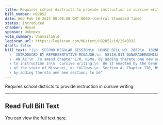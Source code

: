 ```yaml
---
title: Requires school districts to provide instruction in cursive writing
bill_number: HB2852
date: Wed Feb 28 2024 00:00:00 GMT-0600 (Central Standard Time)
status: Introduced
chamber: House
sponsor: Unknown
vote_summary: Unavailable
legiscan_url: https://legiscan.com/MO/text/HB2852/id/2943332
draft: false
bill_text: "|\n  SECOND REGULAR SESSION\n  HOUSE BILL NO. 2852\n  102ND GENERAL ASSEMBLY\n\
  \  INTRODUCED BY REPRESENTATIVE MCGAUGH.\n  5811H.01I DANARADEMANMILLER,ChiefClerk\n\
  \  AN ACT\n  To amend chapter 170, RSMo, by adding thereto one new section relating\
  \ to instruction in\n  cursive writing.\n  Be it enacted by the General Assembly\
  \ of the state of Missouri, as follows:\n  Section A. Chapter 170, RSMo, is amended\
  \ by adding thereto one new section, to be"
---
```

Requires school districts to provide instruction in cursive writing

---

## Read Full Bill Text

You can view the full text [here](https://legiscan.com/MO/text/HB2852/id/2943332).
